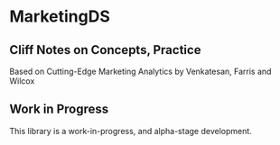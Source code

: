 # MarketingDS

## Cliff Notes on Concepts, Practice
Based on Cutting-Edge Marketing Analytics by Venkatesan, Farris and Wilcox

## Work in Progress
This library is a work-in-progress, and alpha-stage development.

